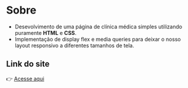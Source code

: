 # Sobre
* Desevolvimento de uma página de clínica médica simples utilizando puramente __HTML__ e __CSS__.
* Implementação de display flex e media queries para deixar o nosso layout responsivo a diferentes tamanhos de tela.

## Link do site
👉 [Acesse aqui](https://lucasgyn94.github.io/clinica-medica-cm-life/)
